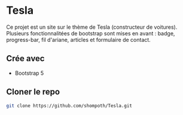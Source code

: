 # Tesla

Ce projet est un site sur le thème de Tesla (constructeur de voitures). </br>
Plusieurs fonctionnalitées de bootstrap sont mises en avant : badge, progress-bar, fil d'ariane, articles et formulaire de contact.

## Crée avec

* Bootstrap 5

## Cloner le repo
```sh
git clone https://github.com/shompoth/Tesla.git
```
